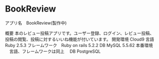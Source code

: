 # BookReview
アプリ名　BookReview(製作中)

概要
本のレビュー投稿アプリです。ユーザー登録、ログイン、レビュー投稿、投稿の閲覧、投稿に対するいいね機能が付いています。
開発環境
Cloud9
言語　Ruby 2.5.3
フレームワーク　Ruby on rails 5.2.2
DB MySQL 5.5.62
本番環境
　言語、フレームワークは同上
　DB PostgreSQL
